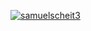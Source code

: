 [![samuelscheit3](https://user-images.githubusercontent.com/34555296/208800260-2d023ffe-b720-4849-ac2f-e0ea4f26c434.png)](https://samuelscheit.com/)
